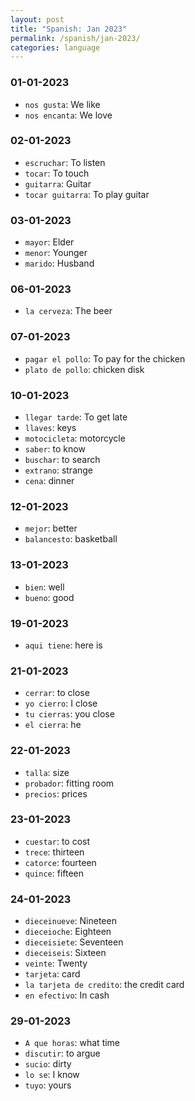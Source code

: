```yaml
---
layout: post
title: "Spanish: Jan 2023"
permalink: /spanish/jan-2023/
categories: language
---
```


### 01-01-2023
- `nos gusta`: We like
- `nos encanta`: We love

### 02-01-2023
- `escruchar`: To listen
- `tocar`: To touch
- `guitarra`: Guitar
- `tocar guitarra`: To play guitar

### 03-01-2023
- `mayor`: Elder
- `menor`: Younger
- `marido`: Husband

### 06-01-2023
- `la cerveza`: The beer

### 07-01-2023
- `pagar el pollo`: To pay for the chicken
- `plato de pollo`: chicken disk

### 10-01-2023
- `llegar tarde`: To get late
- `llaves`: keys
- `motocicleta`: motorcycle
- `saber`: to know
- `buschar`: to search
- `extrano`: strange
- `cena`: dinner

### 12-01-2023
- `mejor`: better
- `balancesto`: basketball

### 13-01-2023
- `bien`: well
- `bueno`: good

### 19-01-2023
- `aqui tiene`: here is

### 21-01-2023
- `cerrar`: to close
- `yo cierro`: I close
- `tu cierras`: you close
- `el cierra`: he

### 22-01-2023
- `talla`: size
- `probador`: fitting room
- `precios`: prices

### 23-01-2023
- `cuestar`: to cost
- `trece`: thirteen
- `catorce`: fourteen
- `quince`: fifteen

### 24-01-2023
- `dieceinueve`: Nineteen
- `dieceioche`: Eighteen
- `dieceisiete`: Seventeen
- `dieceiseis`: Sixteen
- `veinte`: Twenty
- `tarjeta`: card
- `la tarjeta de credito`: the credit card
- `en efectivo`: In cash

### 29-01-2023
- `A que horas`: what time
- `discutir`: to argue
- `sucio`: dirty
- `lo se`: I know
- `tuyo`: yours
